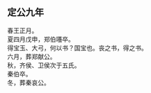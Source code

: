 ## 定公九年

春王正月。  
夏四月戊申，郑伯囆卒。  
得宝玉、大弓，何以书？国宝也。丧之书，得之书。  
六月，葬郑献公。  
秋，齐侯、卫侯次于五氏。  
秦伯卒。  
冬，葬秦哀公。  

